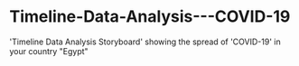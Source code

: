 # Timeline-Data-Analysis---COVID-19
'Timeline Data Analysis Storyboard' showing the spread of 'COVID-19' in your country "Egypt"
